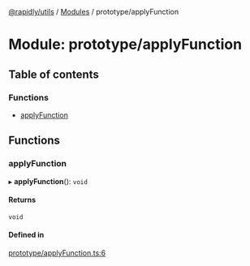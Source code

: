 [@rapidly/utils](../README.md) / [Modules](../modules.md) / prototype/applyFunction

# Module: prototype/applyFunction

## Table of contents

### Functions

- [applyFunction](prototype_applyFunction.md#applyfunction)

## Functions

### applyFunction

▸ **applyFunction**(): `void`

#### Returns

`void`

#### Defined in

[prototype/applyFunction.ts:6](https://github.com/canguser/rapidly-utils/blob/fb9ea1f/main/prototype/applyFunction.ts#L6)

